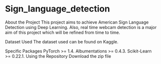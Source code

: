 # Sign_language_detection
About the Project
This project aims to achieve American Sign Language Detection using Deep Learning. Also, real time webcam detection is a major aim of this project which will be refined from time to time.

Dataset Used
The dataset used can be found on Kaggle.

Specific Packages
PyTorch >= 1.4.
Albumentations >= 0.4.3.
Scikit-Learn >= 0.22.1.
Using the Repository
Download the zip file
